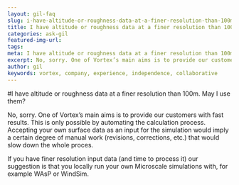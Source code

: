 ```yaml
---
layout: gil-faq
slug: i-have-altitude-or-roughness-data-at-a-finer-resolution-than-100m-may-i-use-them
title: I have altitude or roughness data at a finer resolution than 100m. May I use them?
categories: ask-gil
featured-img-url:
tags:
meta: I have altitude or roughness data at a finer resolution than 100m. May I use them?
excerpt: No, sorry. One of Vortex’s main aims is to provide our customers with fast results.
author: gil
keywords: vortex, company, experience, independence, collaborative
---
```


#I have altitude or roughness data at a finer resolution than 100m. May I use them?

No, sorry. One of Vortex’s main aims is to provide our customers with fast results. This is only possible by automating the calculation process. Accepting your own surface data as an input for the simulation would imply a certain degree of manual work (revisions, corrections, etc.) that would slow down the whole proces.

If you have finer resolution input data (and time to process it) our suggestion is that you locally run your own Microscale simulations with, for example WAsP or WindSim.